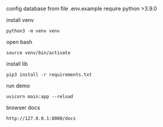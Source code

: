config database from file .env.example require python >3.9.0

install venv
```
python3 -m venv venv
```

open bash

```
source venv/bin/activate
```

install lib

```
pip3 install -r requirements.txt
```

run demo

```
uvicorn main:app --reload 
```

browser docs 

```
http://127.0.0.1:8000/docs
```